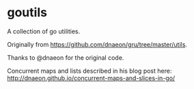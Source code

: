 # goutils

A collection of go utilities.

Originally from https://github.com/dnaeon/gru/tree/master/utils.

Thanks to @dnaeon for the original code.

Concurrent maps and lists described in his blog post here: http://dnaeon.github.io/concurrent-maps-and-slices-in-go/